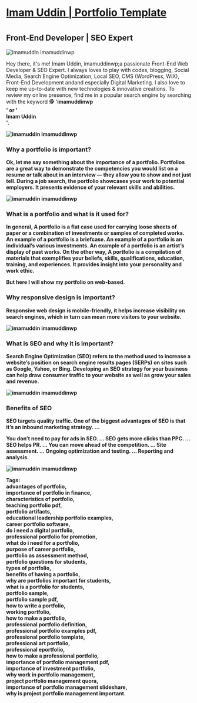 # <h1><a href="https://imamuddinwp.github.io/imamuddin/">Imam Uddin | Portfolio Template </a></h1>
# <h2>Front-End Developer | SEO Expert </h2>

![imamuddin imamuddinwp](/imamuddin-responsive.jpg)

<p>
Hey there, it's me! Imam Uddin, imamuddinwp;a passionate Front-End Web Developer & SEO Expert. I always loves to play with codes, blogging,  Social Media, Search Engine Optimization, Local SEO, CMS (WordPress, WiX), Front-End Development andand especially Digital Marketing. I also love to keep me up-to-date with new technologies & innovative creations.
To review my online presence, find me in a popular search engine by searching with the keyword 🕵 '<b>imamuddinwp</br>' or '<br>Imam Uddin</br>'. 
</p>

![imamuddin imamuddinwp](/imam-uddin-imamuddinwp.jpg)

<h3>Why a portfolio is important?</h3>
<p>Ok, let me say something about the importance of a portfolio.
Portfolios are a great way to demonstrate the competencies you would list on a resume or talk about in
an interview — they allow you to show and not just tell. During a job search, the portfolio showcases
your work to potential employers. It presents evidence of your relevant skills and abilities.</p>

![imamuddin imamuddinwp](/imam-uddin.jpg)

<h3> What is a portfolio and what is it used for?</h3>
<p>In general, A portfolio is a flat case used for carrying loose sheets of paper or a combination of
investments or samples of completed works. An example of a portfolio is a briefcase. An example of a
portfolio is an individual’s various investments. An example of a portfolio is an artist’s display of past
works.
On the other way, A portfolio is a compilation of materials that exemplifies your beliefs, skills,
qualifications, education, training, and experiences. It provides insight into your personality and work
ethic.</p>
<p>But here I will show my portfolio on web-based.</p>

<h3>Why responsive design is important?</h3>
<p>Responsive web design is mobile-friendly, it helps increase visibility on search engines, which
in turn can mean more visitors to your website.</p>

![imamuddin imamuddinwp](/imam-uddin-responsive-checking.jpg)

<h3>What is SEO and why it is important?</h3>
<p>Search Engine Optimization (SEO) refers to the method used to increase a website’s position on
search engine results pages (SERPs) on sites such as Google, Yahoo, or Bing. Developing an SEO
strategy for your business can help draw consumer traffic to your website as well as grow your sales
and revenue.</p>

![imamuddin imamuddinwp](/imam-uddin-seo.jpg)

<h3>Benefits of SEO</h3>
<p>SEO targets quality traffic. One of the biggest advantages of SEO is that it’s an inbound marketing
strategy. …</p>
<p>You don’t need to pay for ads in SEO. …
SEO gets more clicks than PPC. …
SEO helps PR. …
You can move ahead of the competition. …
Site assessment. …
Ongoing optimization and testing. …
Reporting and analysis.</p>

![imamuddin imamuddinwp](/imam-uddin-seo-check.jpg)

<p>Tags:<br>
advantages of portfolio, <br>
importance of portfolio in finance, <br>
characteristics of portfolio, <br>
teaching portfolio pdf, <br>
portfolio artifacts, <br>
educational leadership portfolio examples, <br>
career portfolio software, <br>
do i need a digital portfolio, <br>
professional portfolio for promotion, <br>
what do i need for a portfolio, <br>
purpose of career portfolio, <br>
portfolio as assessment method, <br>
portfolio questions for students, <br>
types of portfolio, <br>
benefits of having a portfolio, <br>
why are portfolios important for students, <br>
what is a portfolio for students, <br>
portfolio sample, <br>
portfolio sample pdf, <br>
how to write a portfolio, <br>
working portfolio, <br>
how to make a portfolio, <br>
professional portfolio definition, <br>
professional portfolio examples pdf, <br>
professional portfolio template, <br>
professional art portfolio, <br>
professional eportfolio, <br>
how to make a professional portfolio, <br>
importance of portfolio management pdf, <br>
importance of investment portfolio, <br>
why work in portfolio management, <br>
project portfolio management quora, <br>
importance of portfolio management slideshare, <br>
why is project portfolio management important. </p>
